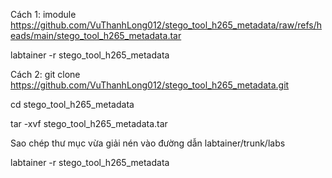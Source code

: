 Cách 1:
imodule https://github.com/VuThanhLong012/stego_tool_h265_metadata/raw/refs/heads/main/stego_tool_h265_metadata.tar

labtainer -r stego_tool_h265_metadata

Cách 2:
git clone https://github.com/VuThanhLong012/stego_tool_h265_metadata.git

cd stego_tool_h265_metadata

tar -xvf stego_tool_h265_metadata.tar

Sao chép thư mục vừa giải nén vào đường dẫn labtainer/trunk/labs

labtainer -r stego_tool_h265_metadata
